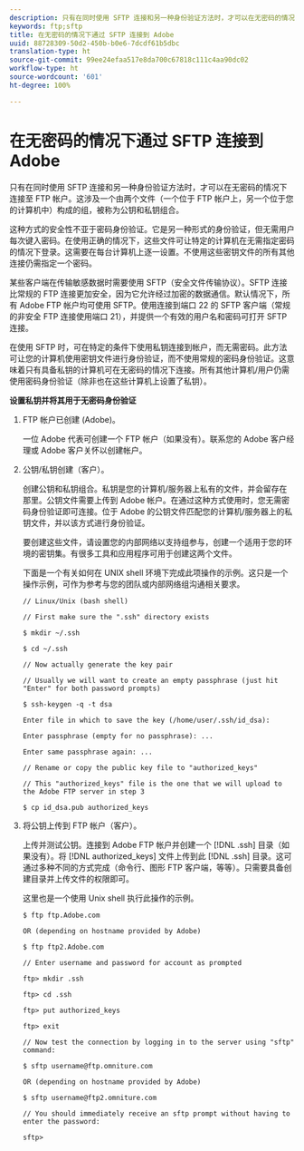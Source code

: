 ```yaml
---
description: 只有在同时使用 SFTP 连接和另一种身份验证方法时，才可以在无密码的情况下连接至 FTP 帐户。这涉及一个由两个文件（一个位于 FTP 帐户上，另一个位于您的计算机中）构成的组，被称为公钥和私钥组合。
keywords: ftp;sftp
title: 在无密码的情况下通过 SFTP 连接到 Adobe
uuid: 88728309-50d2-450b-b0e6-7dcdf61b5dbc
translation-type: ht
source-git-commit: 99ee24efaa517e8da700c67818c111c4aa90dc02
workflow-type: ht
source-wordcount: '601'
ht-degree: 100%

---
```



# 在无密码的情况下通过 SFTP 连接到 Adobe

只有在同时使用 SFTP 连接和另一种身份验证方法时，才可以在无密码的情况下连接至 FTP 帐户。这涉及一个由两个文件（一个位于 FTP 帐户上，另一个位于您的计算机中）构成的组，被称为公钥和私钥组合。

这种方式的安全性不亚于密码身份验证。它是另一种形式的身份验证，但无需用户每次键入密码。在使用正确的情况下，这些文件可让特定的计算机在无需指定密码的情况下登录。这需要在每台计算机上逐一设置。不使用这些密钥文件的所有其他连接仍需指定一个密码。

某些客户端在传输敏感数据时需要使用 SFTP（安全文件传输协议）。SFTP 连接比常规的 FTP 连接更加安全，因为它允许经过加密的数据通信。默认情况下，所有 Adobe FTP 帐户均可使用 SFTP。使用连接到端口 22 的 SFTP 客户端（常规的非安全 FTP 连接使用端口 21），并提供一个有效的用户名和密码可打开 SFTP 连接。

在使用 SFTP 时，可在特定的条件下使用私钥连接到帐户，而无需密码。此方法可让您的计算机使用密钥文件进行身份验证，而不使用常规的密码身份验证。这意味着只有具备私钥的计算机可在无密码的情况下连接。所有其他计算机/用户仍需使用密码身份验证（除非也在这些计算机上设置了私钥）。

**设置私钥并将其用于无密码身份验证**

1. FTP 帐户已创建 (Adobe)。

   一位 Adobe 代表可创建一个 FTP 帐户（如果没有）。联系您的 Adobe 客户经理或 Adobe 客户关怀以创建帐户。
1. 公钥/私钥创建（客户）。

   创建公钥和私钥组合。私钥是您的计算机/服务器上私有的文件，并会留存在那里。公钥文件需要上传到 Adobe 帐户。在通过这种方式使用时，您无需密码身份验证即可连接。位于 Adobe 的公钥文件匹配您的计算机/服务器上的私钥文件，并以该方式进行身份验证。

   要创建这些文件，请设置您的内部网络以支持组参与，创建一个适用于您的环境的密钥集。有很多工具和应用程序可用于创建这两个文件。

   下面是一个有关如何在 UNIX shell 环境下完成此项操作的示例。这只是一个操作示例，可作为参考与您的团队或内部网络组沟通相关要求。

   ```
   // Linux/Unix (bash shell)
   
   // First make sure the ".ssh" directory exists
   
   $ mkdir ~/.ssh
   
   $ cd ~/.ssh
   
   // Now actually generate the key pair
   
   // Usually we will want to create an empty passphrase (just hit "Enter" for both password prompts)
   
   $ ssh-keygen -q -t dsa
   
   Enter file in which to save the key (/home/user/.ssh/id_dsa):
   
   Enter passphrase (empty for no passphrase): ...
   
   Enter same passphrase again: ...
   
   // Rename or copy the public key file to "authorized_keys"
   
   // This "authorized_keys" file is the one that we will upload to the Adobe FTP server in step 3
   
   $ cp id_dsa.pub authorized_keys 
   ```

1. 将公钥上传到 FTP 帐户（客户）。

   上传并测试公钥。连接到 Adobe FTP 帐户并创建一个 [!DNL .ssh] 目录（如果没有）。将 [!DNL authorized_keys] 文件上传到此 [!DNL .ssh] 目录。这可通过多种不同的方式完成（命令行、图形 FTP 客户端，等等）。只需要具备创建目录并上传文件的权限即可。

   这里也是一个使用 Unix shell 执行此操作的示例。

   ```
   $ ftp ftp.Adobe.com
   
   OR (depending on hostname provided by Adobe)
   
   $ ftp ftp2.Adobe.com
   
   // Enter username and password for account as prompted
   
   ftp> mkdir .ssh
   
   ftp> cd .ssh
   
   ftp> put authorized_keys
   
   ftp> exit
   
   // Now test the connection by logging in to the server using "sftp" command:
   
   $ sftp username@ftp.omniture.com
   
   OR (depending on hostname provided by Adobe)
   
   $ sftp username@ftp2.omniture.com
   
   // You should immediately receive an sftp prompt without having to enter the password:
   
   sftp>
   ```


